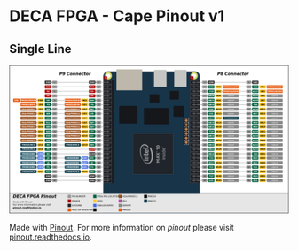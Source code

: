 # DECA FPGA - Cape Pinout v1

## Single Line

![pinout_deca](pinout_deca.png)

Made with [Pinout](https://github.com/j0ono0/pinout). For more information on *pinout* please visit [pinout.readthedocs.io](https://pinout.readthedocs.io/).
